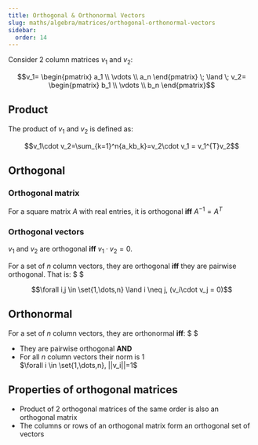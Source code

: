 ```yaml
---
title: Orthogonal & Orthonormal Vectors
slug: maths/algebra/matrices/orthogonal-orthonormal-vectors
sidebar:
  order: 14
---
```


Consider 2 column matrices $v_1$ and $v_2$:

```math
v_1=
\begin{pmatrix}
a_1 \\
\vdots \\
a_n
\end{pmatrix}
\;
\land
\;
v_2=
\begin{pmatrix}
b_1 \\
\vdots \\
b_n
\end{pmatrix}
```

## Product

The product of $v_1$ and $v_2$ is defined as:

```math
v_1\cdot v_2=\sum_{k=1}^n{a_kb_k}=v_2\cdot v_1 = v_1^{T}v_2
```

## Orthogonal

### Orthogonal matrix

For a square matrix $A$ with real entries, it is orthogonal **iff**
$A^{-1}=A^{T}$

### Orthogonal vectors

$v_1$ and $v_2$ are orthogonal **iff** $v_1\cdot v_2 = 0$.

For a set of $n$ column vectors, they are orthogonal **iff** they are pairwise
orthogonal. That is: $ $

```math
\forall i,j \in \set{1,\dots,n} \land i \neq j, (v_i\cdot v_j = 0)
```

## Orthonormal

For a set of $n$ column vectors, they are orthonormal **iff**: $ $

- They are pairwise orthogonal **AND**
- For all $n$ column vectors their norm is $1$  
  $\forall i \in \set{1,\dots,n}, ||v_i||=1$

## Properties of orthogonal matrices

- Product of 2 orthogonal matrices of the same order is also an orthogonal
  matrix
- The columns or rows of an orthogonal matrix form an orthogonal set of vectors
